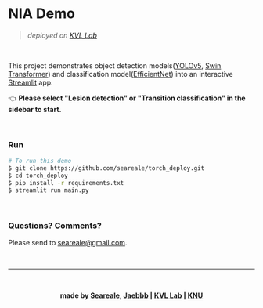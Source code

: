 # NIA Demo
>*deployed on [KVL Lab](http://vl.knu.ac.kr)*

<br/>

This project demonstrates object detection models([YOLOv5](https://github.com/ultralytics/yolov5), [Swin Transformer](https://github.com/SwinTransformer/Swin-Transformer-Object-Detection)) and classification model([EfficientNet](https://github.com/lukemelas/EfficientNet-PyTorch)) into an interactive [Streamlit](https://streamlit.io) app.

👈 **Please select "Lesion detection" or "Transition classification" in the sidebar to start.**

<br/>

### Run
```bash
# To run this demo
$ git clone https://github.com/seareale/torch_deploy.git
$ cd torch_deploy
$ pip install -r requirements.txt
$ streamlit run main.py
```

<br/>

### Questions? Comments?

Please send to [seareale@gmail.com](mailto://seareale@gmail.com).

<br/>

---

<br/>

**<div align="center">made by [Seareale](https://github.com/seareale), [Jaebbb](https://github.com/jaebbb) | [KVL Lab](http://vl.knu.ac.kr) | [KNU](http://knu.ac.kr)</div>**

